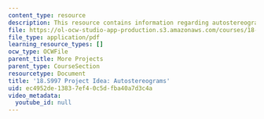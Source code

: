 ```yaml
---
content_type: resource
description: This resource contains information regarding autostereograms.
file: https://ol-ocw-studio-app-production.s3.amazonaws.com/courses/18-s997-introduction-to-matlab-programming-fall-2011/ec4952de13837ef40c5dfba40a7d3c4a_MIT18_S997F11_Autostero.pdf
file_type: application/pdf
learning_resource_types: []
ocw_type: OCWFile
parent_title: More Projects
parent_type: CourseSection
resourcetype: Document
title: '18.S997 Project Idea: Autostereograms'
uid: ec4952de-1383-7ef4-0c5d-fba40a7d3c4a
video_metadata:
  youtube_id: null
---
```

